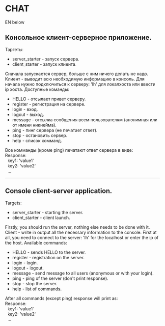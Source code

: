 CHAT
===
EN below

Консольное клиент-серверное приложение.
---
Таргеты:
- server_starter - запуск сервера.
- client_starter - запуск клиента.

Сначала запускается сервер, больше с ним ничего делать не надо.
Клиент - выводит всю необходимую информацию в консоль.
Для начала нужно подключиться к серверу: 'lh' для локалхоста или ввести ip хоста.
Доступные команды:
- HELLO - отсылает привет серверу.
- register - регистрация на сервере.
- login - вход.
- logout - выход.
- message - отсылка сообщения всем пользователям (анонимная или от имени никнейма).
- ping - пинг сервера (не печатает ответ).
- stop - остановить сервер.
- help - список комманд.

Все комманды (кроме ping) печатают ответ сервера в виде:
<br>Response:
<br>&nbsp; key1: 'value1'
<br>&nbsp; key2: 'value2'
<br>&nbsp; ...

---
Console client-server application.
---
Targets:
- server_starter - starting the server.
- client_starter - client launch.

Firstly, you should run the server, nothing else needs to be done with it.
Client - write in output all the necessary information to the console.
First at all, you need to connect to the server: 'lh' for the localhost or enter the ip of the host.
Available commands:
- HELLO - sends HELLO to the server.
- register - registration on the server.
- login - login.
- logout - logout.
- message - send message to all users (anonymous or with your login).
- ping - ping of the server (don't print response).
- stop - stop the server.
- help - list of commands.

After all commands (except ping) response will print as:
<br>Response:
<br>&nbsp; key1: 'value1'
<br>&nbsp; key2: 'value2'
<br>&nbsp; ...
